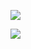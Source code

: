 

![](https://github-readme-stats.vercel.app/api?count_private=true&username=felix1251&show_icons=true&hide=contribs,issues&include_all_commits=true)

![](https://github-readme-stats.vercel.app/api/top-langs?username=felix1251&layout=compact&&langs_count=40&hide=html)

